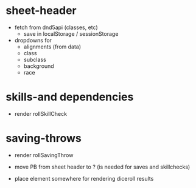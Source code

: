 # sheet-header
- fetch from dnd5api (classes, etc)
    - save in localStorage / sessionStorage
- dropdowns for
    - alignments (from data)
    - class
    - subclass
    - background
    - race

# skills-and dependencies
- render rollSkillCheck

# saving-throws
- render rollSavingThrow


- move PB from sheet header to ? (is needed for saves and skillchecks)
- place element somewhere for rendering diceroll results